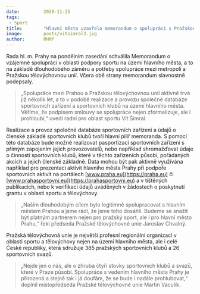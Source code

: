 ```yaml
---
date:         2020-11-25
tags:         
 - Sport
title:        "Hlavní město uzavřelo memorandum o spolupráci s Pražskou tělovýchovnou unií"
image: 	      posts/vitsimral3.jpg
author:       MHMP
---
```


Rada hl. m. Prahy na pondělním zasedání schválila Memorandum o vzájemné spolupráci v oblasti podpory sportu na území hlavního města, a to na základě dlouhodobého záměru a potřeby spolupráce mezi metropolí a Pražskou tělovýchovnou unií. Včera obě strany memorandum slavnostně podepsaly.

> „Spolupráce mezi Prahou a Pražskou tělovýchovnou unií aktivně trvá již několik let, a to v podobě realizace a provozu společné databáze sportovních zařízení a sportovních klubů na území hlavního města. Věříme, že podpisem smlouvy se spolupráce nejen zformalizuje, ale i prohloubí,“ uvedl radní pro oblast sportu Vít Šimral.

Realizace a provoz společné databáze sportovních zařízení a údajů o členské základě sportovních klubů tvoří hlavní pilíř memoranda. S pomocí této databáze bude možné realizovat pasportizaci sportovních zařízení s přímým zapojením jejich provozovatelů, nebo například shromažďovat údaje o činnosti sportovních klubů, které v těchto zařízeních působí, pořádaných akcích a jejich členské základně. Data mohou být pak aktivně využívána například pro prezentaci aktivit hlavního města Prahy při podpoře sportovních aktivit na portálech [www.praha.eu](https://praha.eu) či [www.prahasportovni.eu](https://prahasportovni.eu) a v tištěných publikacích, nebo k verifikaci údajů uváděných v žádostech o poskytnutí grantu v oblasti sportu a tělovýchovy.

> „Naším dlouhodobým cílem bylo legitimně spolupracovat s hlavním městem Prahou a jsme rádi, že jsme toho dosáhli. Budeme se snažit být platným partnerem nejen pro pražský sport, ale i pro hlavní město Prahu,“ řekl předseda Pražské tělovýchovné unie Jaroslav Chvalný.

Pražská tělovýchovná unie je největší profesní regionální organizací v oblasti sportu a tělovýchovy nejen na území hlavního města, ale i celé České republiky, která sdružuje 385 pražských sportovních klubů a 26 sportovních svazů. 

> „Nejde jen o nás, ale o zhruba čtyři stovky sportovních klubů a svazů, které v Praze působí. Spolupráce s vedením hlavního města Prahy je přirozená a stejně tak i já doufám, že se bude i nadále prohlubovat,“ doplnil místopředseda Pražské tělovýchovné unie Martin Vaculík.
